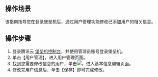 ## 操作场景

该指南指导您在登录堡垒机后，通过用户管理功能修改已添加用户的相关信息。


## 操作步骤

1. 登录腾讯云 [堡垒机控制台](https://console.cloud.tencent.com/cds/dasb)，并使用管理员账号登录堡垒机。
2. 单击【用户管理】，进入用户管理页面。
3. 找到您需要修改信息的用户，单击<img src="https://main.qcloudimg.com/raw/a0fffd7de612f22c5127333188bf3f3d.gif"  style="margin:0;">，进入基本信息编辑页面。
4. 修改完用户信息后，单击【保存】即可完成修改。





